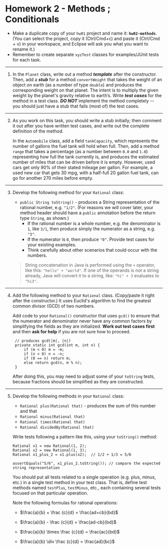 # Homework 2 - Methods ; Conditionals

- Make a duplicate copy of your `hw01` project and name it: **`hw02-methods`**. <br>(You can select the project, copy it (Ctrl/Cmd+c) and paste it (Ctrl/Cmd + v) in your workspace, and Eclipse will ask you what you want to rename it.)
- Remember to create separate `xyzTest` classes for examples/JUnit tests for each task.

---
1. In the `Planet` class, write out a method ***template*** after the constructor. Then, add a ***stub*** for a method `convertWeight` that takes the weight of an object on earth (as a number of type `double`) and produces the corresponding weight on that planet. The intent is to multiply the given weight by the planet's gravity relative to earth’s. Write ***test cases*** for the method in a test class. ***DO NOT*** implement the method completely -- you should just have a stub that fails (most of) the test cases.


---
2. As you work on this task, you should write a stub initially; then comment it out after you have written test cases, and write out the complete definition of the method. 

   In the `Automobile` class, add a field `tankCapacity`, which represents the number of gallons the fuel tank will hold when full. Then, add a method `range` that takes a percentage (as a number between `0.0` and `1.0`) representing how full the tank currently is, and produces the estimated number of miles that can be driven before it is empty. However, used cars get only 90% of their stated mileage per gallon. For example, a used new car that gets 30 mpg, with a half-full 20 gallon fuel tank, can go for another 270 miles before empty.


---
3. Develop the following method for your `Rational` class:
   * `public String toString()` - produces a String representation of the rational number, e.g. `"1/2"`. (For reasons we will cover later, your method header should have a `public` annotation before the return type `String`, as shown.)
     * If the rational number is a whole number, e.g. the denominator is `1`, like `3/1`, then produce simply the numerator as a string, e.g. `"3"`. 
     * If the numerator is `0`, then produce `"0"`. Provide test cases for your existing examples.
     * Think carefully about other scenarios that could occur with the numbers.

    > String concatenation in Java is performed using the `+` operator, like this:  `"hello" + "world"`.  If one of the operands is not a string already, Java will convert it to a string, like: `"hi" + 3` evaluates to `"hi3"`.


---
4. Add the following method to your `Rational` class. (Copy/paste it right after the constructor.) It uses Euclid's algorithm to find the greatest common divisor (GCD) of two numbers. 

   Add code to your `Rational()` constructor that uses `gcd()` to ensure that the numerator and denominator never have any common factors by simplifying the fields as they are initialized. __Work out test cases first__ and then __ask for help__ if you are not sure how to proceed.

        // produces gcd(|m|, |n|)
        private static int gcd(int m, int n) {
            if (m < 0) m = -m;
            if (n < 0) n = -n;
            if (0 == n) return m;
            else return gcd(n, m % n);
        }
    
    After doing this, you may need to adjust some of your `toString` tests, because fractions should be simplified as they are constructed.


---
5. Develop the following methods in your `Rational` class:
   * `Rational plus(Rational that)` - produces the sum of this number and that
   * `Rational minus(Rational that)`
   * `Rational times(Rational that)`
   * `Rational dividedBy(Rational that)`

    Write tests following a pattern like this, using your `toString()` method:

       Rational x1 = new Rational(1, 2);
       Rational x2 = new Rational(1, 3);
       Rational x1_plus_2 = x1.plus(x2);  // 1/2 + 1/3 = 5/6

       assertEquals("5/6", x1_plus_2.toString()); // compare the expected string representation

    You should put all tests related to a single operation (e.g. plus, minus, etc.) in a single test method in your test class. That is, define test methods named  `testPlus`, `testMinus`, etc., each containing several tests focused on that particular operation.

    Note the following formulas for rational operations: 
    - $\frac{a}{b} + \frac {c}{d} = \frac{ad+cb}{bd}$ 

    - $\frac{a}{b} - \frac {c}{d} = \frac{ad-cb}{bd}$

    - $\frac{a}{b} \times \frac {c}{d} = \frac{ac}{bd}$

    - $\frac{a}{b} \div \frac {c}{d} = \frac{ad}{bc}$ 

<!---
(boolean equals(Object that) - is this number equal to that ? (You will need to ask for help from me on this.))
-->




